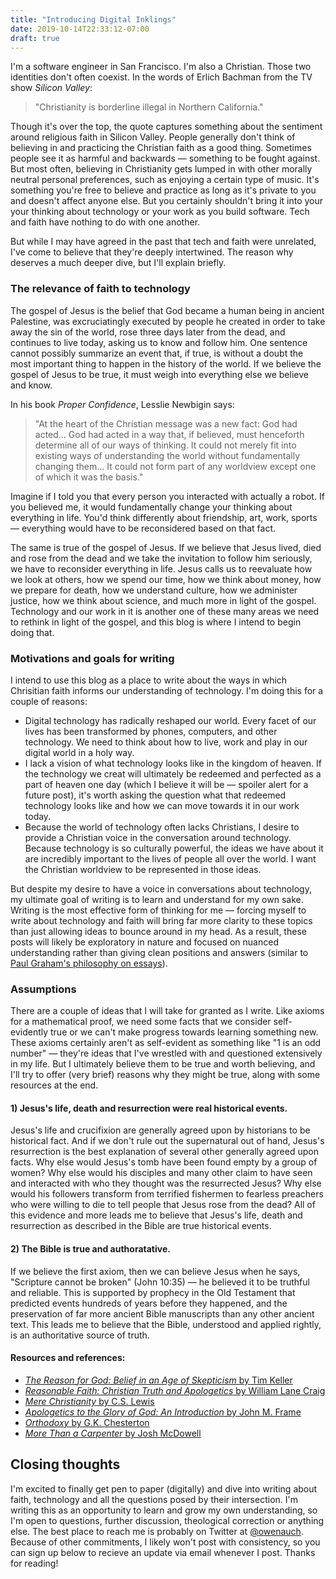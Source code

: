 ```yaml
---
title: "Introducing Digital Inklings"
date: 2019-10-14T22:33:12-07:00
draft: true
---
```

I'm a software engineer in San Francisco. I'm also a Christian. Those two identities don't often coexist. In the words of Erlich Bachman from the TV show *Silicon Valley*:

> "Christianity is borderline illegal in Northern California."

Though it's over the top, the quote captures something about the sentiment around religious faith in Silicon Valley. People generally don't think of believing in and practicing the Christian faith as a good thing. Sometimes people see it as harmful and backwards — something to be fought against. But most often, believing in Christianity gets lumped in with other morally neutral personal preferences, such as enjoying a certain type of music. It's something you're free to believe and practice as long as it's private to you and doesn't affect anyone else. But you certainly shouldn't bring it into your your thinking about technology or your work as you build software. Tech and faith have nothing to do with one another.

But while I may have agreed in the past that tech and faith were unrelated, I've come to believe that they're deeply intertwined. The reason why deserves a much deeper dive, but I'll explain briefly.

### The relevance of faith to technology

The gospel of Jesus is the belief that God became a human being in ancient Palestine, was excruciatingly executed by people he created in order to take away the sin of the world, rose three days later from the dead, and continues to live today, asking us to know and follow him. One sentence cannot possibly summarize an event that, if true, is without a doubt the most important thing to happen in the history of the world. If we believe the gospel of Jesus to be true, it must weigh into everything else we believe and know.

In his book *Proper Confidence*, Lesslie Newbigin says:

> "At the heart of the Christian message was a new fact: God had acted... God had acted in a way that, if believed, must henceforth determine all of our ways of thinking. It could not merely fit into existing ways of understanding the world without fundamentally changing them... It could not form part of any worldview except one of which it was the basis."

Imagine if I told you that every person you interacted with actually a robot. If you believed me, it would fundamentally change your thinking about everything in life. You'd think differently about friendship, art, work, sports — everything would have to be reconsidered based on that fact.

The same is true of the gospel of Jesus. If we believe that Jesus lived, died and rose from the dead and we take the invitation to follow him seriously, we have to reconsider everything in life. Jesus calls us to reevaluate how we look at others, how we spend our time, how we think about money, how we prepare for death, how we understand culture, how we administer justice, how we think about science, and much more in light of the gospel. Technology and our work in it is another one of these many areas we need to rethink in light of the gospel, and this blog is where I intend to begin doing that.

### Motivations and goals for writing

I intend to use this blog as a place to write about the ways in which Chrisitian faith informs our understanding of technology. I'm doing this for a couple of reasons:
* Digital technology has radically reshaped our world. Every facet of our lives has been transformed by phones, computers, and other technology. We need to think about how to live, work and play in our digital world in a holy way.
* I lack a vision of what technology looks like in the kingdom of heaven. If the technology we creat will ultimately be redeemed and perfected as a part of heaven one day (which I believe it will be — spoiler alert for a future post), it's worth asking the question what that redeemed technology looks like and how we can move towards it in our work today.
* Because the world of technology often lacks Christians, I desire to provide a Christian voice in the conversation around technology. Because technology is so culturally powerful, the ideas we have about it are incredibly important to the lives of people all over the world. I want the Christian worldview to be represented in those ideas.

But despite my desire to have a voice in conversations about technology, my ultimate goal of writing is to learn and understand for my own sake. Writing is the most effective form of thinking for me — forcing myself to write about technology and faith will bring far more clarity to these topics than just allowing ideas to bounce around in my head. As a result, these posts will likely be exploratory in nature and focused on nuanced understanding rather than giving clean positions and answers (similar to [Paul Graham's philosophy on essays](http://www.paulgraham.com/essay.html)).

### Assumptions

There are a couple of ideas that I will take for granted as I write. Like axioms for a mathematical proof, we need some facts that we consider self-evidently true or we can't make progress towards learning something new. These axioms certainly aren't as self-evident as something like "1 is an odd number" — they're ideas that I've wrestled with and questioned extensively in my life. But I ultimately believe them to be true and worth believing, and I'll try to offer (very brief) reasons why they might be true, along with some resources at the end.

#### 1) Jesus's life, death and resurrection were real historical events.
Jesus's life and crucifixion are generally agreed upon by historians to be historical fact. And if we don't rule out the supernatural out of hand, Jesus's resurrection is the best explanation of several other generally agreed upon facts. Why else would Jesus's tomb have been found empty by a group of women? Why else would his disciples and many other claim to have seen and interacted with who they thought was the resurrected Jesus? Why else would his followers transform from terrified fishermen to fearless preachers who were willing to die to tell people that Jesus rose from the dead? All of this evidence and more leads me to believe that Jesus's life, death and resurrection as described in the Bible are true historical events.
#### 2) The Bible is true and authoratative.
If we believe the first axiom, then we can believe Jesus when he says, "Scripture cannot be broken" (John 10:35) — he believed it to be truthful and reliable. This is supported by prophecy in the Old Testament that predicted events hundreds of years before they happened, and the preservation of far more ancient Bible manuscripts than any other ancient text. This leads me to believe that the Bible, understood and applied rightly, is an authoritative source of truth.
#### Resources and references:
* [*The Reason for God: Belief in an Age of Skepticism* by Tim Keller](https://www.amazon.com/Reason-God-Belief-Age-Skepticism/dp/1594483493)
* [*Reasonable Faith: Christian Truth and Apologetics* by William Lane Craig](https://www.amazon.com/Reasonable-Faith-Christian-Truth-Apologetics/dp/1433501155/ref=sr_1_1?crid=27L6DNXZG7IXV&keywords=reasonable+faith+william+lane+craig&qid=1570783622&s=books&sprefix=reasonable+faith%2Cstripbooks%2C204&sr=1-1)
* [*Mere Christianity* by C.S. Lewis](https://www.amazon.com/Mere-Christianity-C-S-Lewis/dp/0060652926)
* [*Apologetics to the Glory of God: An Introduction* by John M. Frame](https://www.amazon.com/Apologetics-Glory-God-John-Frame/dp/0875522432)
* [*Orthodoxy* by G.K. Chesterton](https://www.amazon.com/Orthodoxy-Gilbert-Keith-Chesterton/dp/1090834365/ref=sr_1_1_sspa?crid=18UG58J63IBRS&keywords=orthodoxy+chesterton&qid=1570783730&s=books&sprefix=orthodoxy%2Cstripbooks%2C206&sr=1-1-spons&psc=1&spLa=ZW5jcnlwdGVkUXVhbGlmaWVyPUEzQkhMUk1NQUFQOEMxJmVuY3J5cHRlZElkPUEwNDg4NzE4MTdBRk9OMVRGMTdKSSZlbmNyeXB0ZWRBZElkPUEwMTY1MTcxMVlHQVRHNDZDVE0ySCZ3aWRnZXROYW1lPXNwX2F0ZiZhY3Rpb249Y2xpY2tSZWRpcmVjdCZkb05vdExvZ0NsaWNrPXRydWU=)
* [*More Than a Carpenter* by Josh McDowell](https://www.amazon.com/More-Than-Carpenter-Josh-McDowell/dp/1414326270/ref=sr_1_1?crid=1AT28XMAAC7VN&keywords=more+than+a+carpenter+mcdowell&qid=1570783781&s=books&sprefix=more+than+a+%2Cstripbooks%2C208&sr=1-1)

## Closing thoughts
I'm excited to finally get pen to paper (digitally) and dive into writing about faith, technology and all the questions posed by their intersection. I'm writing this as an opportunity to learn and grow my own understanding, so I'm open to questions, further discussion, theological correction or anything else. The best place to reach me is probably on Twitter at [@owenauch](https://twitter.com/owenauch). Because of other commitments, I likely won't post with consistency, so you can sign up below to recieve an update via email whenever I post. Thanks for reading!